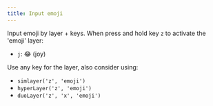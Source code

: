 ```yaml
---
title: Input emoji
---
```


Input emoji by layer + keys. When press and hold key `z` to activate
the 'emoji' layer:

- `j`: 😂 (joy)

Use any key for the layer, also consider using:

- `simlayer('z', 'emoji')`
- `hyperLayer('z', 'emoji')`
- `duoLayer('z', 'x', 'emoji')`
